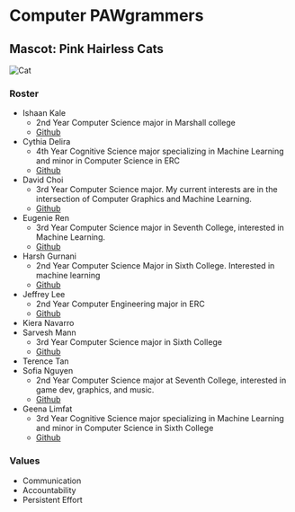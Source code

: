 # Computer PAWgrammers

## Mascot: Pink Hairless Cats

![Cat](cat.heic)

### Roster

- Ishaan Kale
  - 2nd Year Computer Science major in Marshall college
  - [Github](https://github.com/ikale1234/)
- Cythia Delira
  - 4th Year Cognitive Science major specializing in Machine Learning and minor in Computer Science in ERC
  - [Github](https://github.com/cdelira9)
- David Choi
  - 3rd Year Computer Science major. My current interests are in the intersection of Computer Graphics and Machine Learning.
  - [Github](https://github.com/dyc-github)
- Eugenie Ren
  - 3rd Year Computer Science major in Seventh College, interested in Machine Learning.
  - [Github](https://github.com/Azathotha)
- Harsh Gurnani
  - 2nd Year Computer Science Major in Sixth College. Interested in machine learning
  - [Github](https://github.com/HarshGurnani)
- Jeffrey Lee
  - 2nd Year Computer Engineering major in ERC
  - [Github](https://github.com/jxnlee)
- Kiera Navarro
- Sarvesh Mann
  - 3rd Year Computer Science major in Sixth College
  - [Github](https://github.com/sarveshmann)
- Terence Tan
- Sofia Nguyen
  - 2nd Year Computer Science major at Seventh College, interested in game dev, graphics, and music.
  - [Github](https://github.com/symsoph)
- Geena Limfat
  - 3rd Year Cognitive Science major specializing in Machine Learning and minor in Computer Science in Sixth College
  - [Github](https://github.com/geenalimfat)

### Values

- Communication
- Accountability
- Persistent Effort
